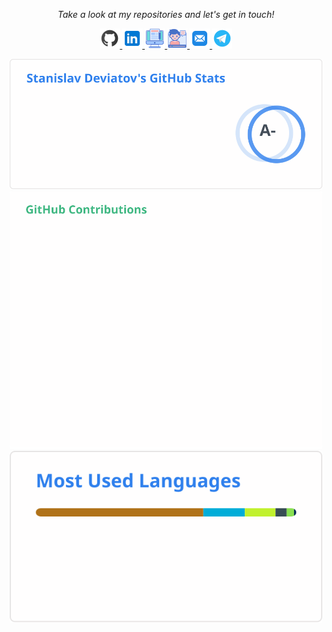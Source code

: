 <!-- Social Section --> 
 <p align="center"> 
   <i>Take a look at my repositories and let's get in touch!</i> 
 
 <p align="center"> 
   <a href= "https://github.com/stn1slv/"> 
     <img src="img/icons/github.png"/> 
   </a> 
   <a href= "https://www.linkedin.com/in/stn1slv/"> 
     <img src="img/icons/linkedin.png"/> 
   </a> 
  
  <!--a href= "https://twitter.com/stn1slv"> 
     <img src="img/icons/twitter.png"/> 
   </a-->

   <a href="https://wearecommunity.io/collections/DLY4smPzao"> 
     <img src="img/icons/articles.png"/> 
   </a> 
     <a href="https://wearecommunity.io/collections/Rm1yJsMC6Z"> 
     <img src="img/icons/talks.png"/> 
   </a>
  <a href="mailto:devyatov@gmail.com"> 
     <img src="img/icons/mail.png"/> 
   </a> 
   
   <a href= "https://telegram.me/stn1slv"> 
     <img src="img/icons/telegram.png"/> 
   </a>
 </p> 
 
<p align="center">
<!-- GitHub Stats -->
<picture>
<source srcset="https://raw.githubusercontent.com/stn1slv/stn1slv/main/img/github-stats-dark.svg" media="(prefers-color-scheme: dark)" width="500"/>
<source srcset="https://raw.githubusercontent.com/stn1slv/stn1slv/main/img/github-stats-light.svg" media="(prefers-color-scheme: light), (prefers-color-scheme: no-preference)" width="500"/>
<img src="img/github-stats.svg" width="500" />
</picture><br/>

<!-- GitHub Streak Stats -->
<!--picture>
<source  srcset="https://raw.githubusercontent.com/stn1slv/stn1slv/main/img/streak-stats-dark.svg"
  media="(prefers-color-scheme: dark)" width="400"
/>
<source srcset="https://raw.githubusercontent.com/stn1slv/stn1slv/main/img/streak-stats-light.svg"
  media="(prefers-color-scheme: light), (prefers-color-scheme: no-preference)" width="400"
/>
<img src="img/streak-stats.svg" width="400" />
</picture><br/-->

<!-- GitHub Contributor -->
<picture>
<source  srcset="https://raw.githubusercontent.com/stn1slv/stn1slv/main/img/github-contributor-dark.svg"
  media="(prefers-color-scheme: dark)" width="500"
/>
<source srcset="https://raw.githubusercontent.com/stn1slv/stn1slv/main/img/github-contributor-light.svg" media="(prefers-color-scheme: light), (prefers-color-scheme: no-preference)" width="500"
/>
<img src="img/github-contributor-light.svg" width="500" />
</picture><br/>

<!-- Most used languages -->
<picture>
<source  srcset="https://raw.githubusercontent.com/stn1slv/stn1slv/main/img/top-langs-dark.svg"
  media="(prefers-color-scheme: dark)" width="500"
/>
<source srcset="https://raw.githubusercontent.com/stn1slv/stn1slv/main/img/top-langs-light.svg" media="(prefers-color-scheme: light), (prefers-color-scheme: no-preference)" width="500"
/>
<img src="img/top-langs.svg" width="500" />
</picture>

<!-- GitHub Trophy-->
<!--img src="https://github-profile-trophy.vercel.app/?username=stn1slv&row=2&column=3&no-bg=true&theme=darkhub&no-frame=true" alt="stn1slv"/-->
 </p>
